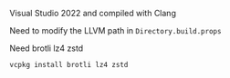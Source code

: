 Visual Studio 2022 and compiled with Clang

Need to modify the LLVM path in `Directory.build.props`

Need brotli lz4 zstd

`vcpkg install brotli lz4 zstd`
